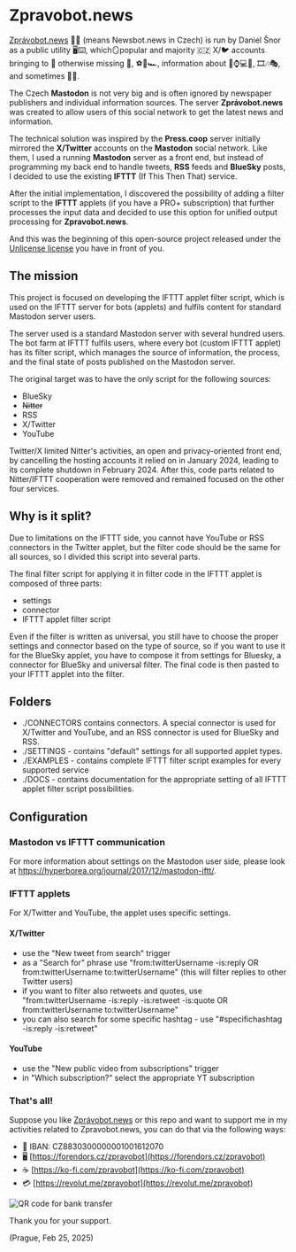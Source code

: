 # Zpravobot.news
[Zprávobot.news](https://zpravobot.news) 📰🤖 (means Newsbot.news in Czech) is run by Daniel Šnor as a public utility 🖥️⌨️, which🪞popular and majority 🇨🇿 X/🐦 accounts bringing to 🐘 otherwise missing 📰, ⚽️🏒🏎️, information about 📱⌚️💻📡, 🎞️🎶🎭, and sometimes 🤣🤪.

The Czech **Mastodon** is not very big and is often ignored by newspaper publishers and individual information sources. The server **Zprávobot.news** was created to allow users of this social network to get the latest news and information.

The technical solution was inspired by the **Press.coop** server initially mirrored the **X/Twitter** accounts on the **Mastodon** social network. Like them, I used a running **Mastodon** server as a front end, but instead of programming my back end to handle tweets, **RSS** feeds and **BlueSky** posts, I decided to use the existing **IFTTT** (If This Then That) service.

After the initial implementation, I discovered the possibility of adding a filter script to the **IFTTT** applets (if you have a PRO+ subscription) that further processes the input data and decided to use this option for unified output processing for **Zpravobot.news**. 

And this was the beginning of this open-source project released under the [Unlicense license](https://unlicense.org) you have in front of you.

## The mission
This project is focused on developing the IFTTT applet filter script, which is used on the IFTTT server for bots (applets) and fulfils content for standard Mastodon server users.

The server used is a standard Mastodon server with several hundred users. The bot farm at IFTTT fulfils users, where every bot (custom IFTTT applet) has its filter script, which manages the source of information, the process, and the final state of posts published on the Mastodon server.

The original target was to have the only script for the following sources:
- BlueSky
- ~~Nitter~~
- RSS
- X/Twitter
- YouTube

Twitter/X limited Nitter's activities, an open and privacy-oriented front end, by cancelling the hosting accounts it relied on in January 2024, leading to its complete shutdown in February 2024. After this, code parts related to Nitter/IFTTT cooperation were removed and remained focused on the other four services.

## Why is it split?
Due to limitations on the IFTTT side, you cannot have YouTube or RSS connectors in the Twitter applet, but the filter code should be the same for all sources, so I divided this script into several parts.

The final filter script for applying it in filter code in the IFTTT applet is composed of three parts:
- settings
- connector
- IFTTT applet filter script

Even if the filter is written as universal, you still have to choose the proper settings and connector based on the type of source, so if you want to use it for the BlueSky applet, you have to compose it from settings for Bluesky, a connector for BlueSky and universal filter. The final code is then pasted to your IFTTT applet into the filter.

## Folders
- ./CONNECTORS contains connectors. A special connector is used for X/Twitter and YouTube, and an RSS connector is used for BlueSky and RSS. 
- ./SETTINGS - contains "default" settings for all supported applet types. 
- ./EXAMPLES - contains complete IFTTT filter script examples for every supported service 
- ./DOCS - contains documentation for the appropriate setting of all IFTTT applet filter script possibilities.

## Configuration

### Mastodon vs IFTTT communication
For more information about settings on the Mastodon user side, please look at https://hyperborea.org/journal/2017/12/mastodon-iftt/.

### IFTTT applets
For X/Twitter and YouTube, the applet uses specific settings.

#### X/Twitter
- use the "New tweet from search" trigger
- as a "Search for" phrase use "from:twitterUsername -is:reply OR from:twitterUsername to:twitterUsername" (this will filter replies to other Twitter users)
- if you want to filter also retweets and quotes, use "from:twitterUsername -is:reply -is:retweet -is:quote OR from:twitterUsername to:twitterUsername"
- you can also search for some specific hashtag - use "#specifichashtag -is:reply -is:retweet"

#### YouTube
- use the "New public video from subscriptions" trigger
- in "Which subscription?" select the appropriate YT subscription

### That's all!
Suppose you like [Zprávobot.news](https://zpravobot.news) or this repo and want to support me in my activities related to Zpravobot.news, you can do that via the following ways:

* 🏦 IBAN: CZ8830300000001001612070
* 🖥️ [https://forendors.cz/zpravobot](https://forendors.cz/zpravobot)
* ☕️ [https://ko-fi.com/zpravobot](https://ko-fi.com/zpravobot)
* 💳 [https://revolut.me/zpravobot](https://revolut.me/zpravobot)

![QR code for bank transfer](https://zpravobot.news/system/media_attachments/files/113/069/699/996/938/723/original/824504de17667be7.jpeg 'QR Kód')

Thank you for your support.

(Prague, Feb 25, 2025)
